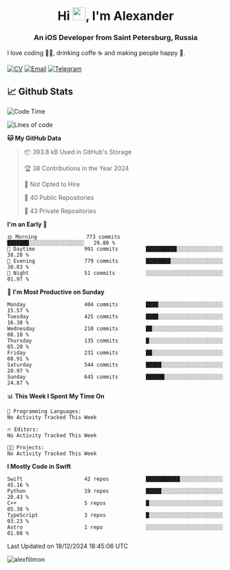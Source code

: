 <h1 align="center">Hi <img src="https://raw.githubusercontent.com/MartinHeinz/MartinHeinz/master/wave.gif" width="30px">, I'm Alexander</h1>
<h3 align="center">An iOS Developer from Saint Petersburg, Russia</h3>

I love coding 👨‍💻, drinking coffe ☕️ and making people happy 🎊.

[![CV](https://img.shields.io/badge/CV-Александр%20Филимонов-14b420)](./resources/CV_Aleksandr_Filimonov_iOS_November_2023.pdf)
[![Email](https://img.shields.io/badge/Email-as.filimonov@mail.ru-f39f37)](mailto:as.filimonov@mail.ru)
[![Telegram](https://img.shields.io/badge/Telegram-alexfilimon-1686b1)](https://t.me/alexfilimon)

## 📈 Github Stats

<!--START_SECTION:waka-->
![Code Time](http://img.shields.io/badge/Code%20Time-0%20secs-blue)

![Lines of code](https://img.shields.io/badge/From%20Hello%20World%20I%27ve%20Written-1.6%20million%20lines%20of%20code-blue)

**🐱 My GitHub Data** 

> 📦 393.8 kB Used in GitHub's Storage 
 > 
> 🏆 38 Contributions in the Year 2024
 > 
> 🚫 Not Opted to Hire
 > 
> 📜 40 Public Repositories 
 > 
> 🔑 43 Private Repositories 
 > 
**I'm an Early 🐤** 

```text
🌞 Morning                773 commits         ███████░░░░░░░░░░░░░░░░░░   29.80 % 
🌆 Daytime                991 commits         ██████████░░░░░░░░░░░░░░░   38.20 % 
🌃 Evening                779 commits         ████████░░░░░░░░░░░░░░░░░   30.03 % 
🌙 Night                  51 commits          ░░░░░░░░░░░░░░░░░░░░░░░░░   01.97 % 
```
📅 **I'm Most Productive on Sunday** 

```text
Monday                   404 commits         ████░░░░░░░░░░░░░░░░░░░░░   15.57 % 
Tuesday                  425 commits         ████░░░░░░░░░░░░░░░░░░░░░   16.38 % 
Wednesday                210 commits         ██░░░░░░░░░░░░░░░░░░░░░░░   08.10 % 
Thursday                 135 commits         █░░░░░░░░░░░░░░░░░░░░░░░░   05.20 % 
Friday                   231 commits         ██░░░░░░░░░░░░░░░░░░░░░░░   08.91 % 
Saturday                 544 commits         █████░░░░░░░░░░░░░░░░░░░░   20.97 % 
Sunday                   645 commits         ██████░░░░░░░░░░░░░░░░░░░   24.87 % 
```


📊 **This Week I Spent My Time On** 

```text
💬 Programming Languages: 
No Activity Tracked This Week

🔥 Editors: 
No Activity Tracked This Week

🐱‍💻 Projects: 
No Activity Tracked This Week
```

**I Mostly Code in Swift** 

```text
Swift                    42 repos            ███████████░░░░░░░░░░░░░░   45.16 % 
Python                   19 repos            █████░░░░░░░░░░░░░░░░░░░░   20.43 % 
C++                      5 repos             █░░░░░░░░░░░░░░░░░░░░░░░░   05.38 % 
TypeScript               3 repos             █░░░░░░░░░░░░░░░░░░░░░░░░   03.23 % 
Astro                    1 repo              ░░░░░░░░░░░░░░░░░░░░░░░░░   01.08 % 
```




 Last Updated on 18/12/2024 18:45:06 UTC
<!--END_SECTION:waka-->

<img align="center" src="https://github-readme-stats.vercel.app/api?username=alexfilimon&show_icons=true" alt="alexfilimon" />
